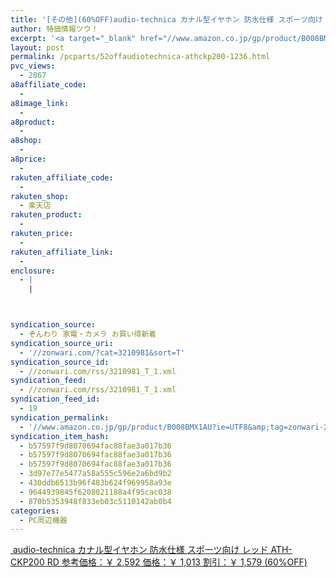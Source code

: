 ```yaml
---
title: '[その他](60%OFF)audio-technica カナル型イヤホン 防水仕様 スポーツ向け レッド ATH-CKP200 RD ￥1,013'
author: 特価情報ツウ！
excerpt: '<a target="_blank" href="//www.amazon.co.jp/gp/product/B008BMX1AU?ie=UTF8&amp;tag=zonwari-22&amp;linkCode=as2&amp;camp=247&amp;creative=7399&amp;creativeASIN=B008BMX1AU"><img src="//ecx.images-amazon.com/images/I/41MZqqSPeGL._SL100_.jpg"><br>audio-technica &#12459;&#12490;&#12523;&#22411;&#12452;&#12516;&#12507;&#12531; &#38450;&#27700;&#20181;&#27096; &#12473;&#12509;&#12540;&#12484;&#21521;&#12369; &#12524;&#12483;&#12489; ATH-CKP200 RD<br>&#21442;&#32771;&#20385;&#26684;&#65306;&#65509; 2,592<br>&#20385;&#26684;&#65306;&#65509; 1,013<br>&#21106;&#24341;&#65306;&#65509; 1,579 (60%OFF)</a>'
layout: post
permalink: /pcparts/52offaudiotechnica-athckp200-1236.html
pvc_views:
  - 2867
a8affiliate_code:
  -
a8image_link:
  -
a8product:
  -
a8shop:
  -
a8price:
  -
rakuten_affiliate_code:
  -
rakuten_shop:
  - 楽天店
rakuten_product:
  -
rakuten_price:
  -
rakuten_affiliate_link:
  -
enclosure:
  - |
    |



syndication_source:
  - ぞんわり 家電・カメラ お買い得新着
syndication_source_uri:
  - '//zonwari.com/?cat=3210981&sort=T'
syndication_source_id:
  - //zonwari.com/rss/3210981_T_1.xml
syndication_feed:
  - //zonwari.com/rss/3210981_T_1.xml
syndication_feed_id:
  - 19
syndication_permalink:
  - '//www.amazon.co.jp/gp/product/B008BMX1AU?ie=UTF8&amp;tag=zonwari-22&amp;linkCode=as2&amp;camp=247&amp;creative=7399&amp;creativeASIN=B008BMX1AU'
syndication_item_hash:
  - b57597f9d8070694fac88fae3a017b36
  - b57597f9d8070694fac88fae3a017b36
  - b57597f9d8070694fac88fae3a017b36
  - 3d97e77e5477a58a555c596e2a6bd9b2
  - 430ddb6513b96f483b624f969958a93e
  - 9644939845f6208021188a4f95cac038
  - 870b5353948f833eb03c5110142ab0b4
categories:
  - PC周辺機器
---
```

[<img src='//i1.wp.com/ecx.images-amazon.com/images/I/41MZqqSPeGL._SL150_.jpg?w=546' title="" alt="" data-recalc-dims="1" />
audio-technica カナル型イヤホン 防水仕様 スポーツ向け レッド ATH-CKP200 RD
参考価格：￥ 2,592
価格：￥ 1,013
割引：￥ 1,579 (60%OFF)][1]

 [1]: //www.amazon.co.jp/gp/product/B008BMX1AU?ie=UTF8&#038;tag=tokkajohotsu-22&#038;linkCode=as2&#038;camp=247&#038;creative=7399&#038;creativeASIN=B008BMX1AU